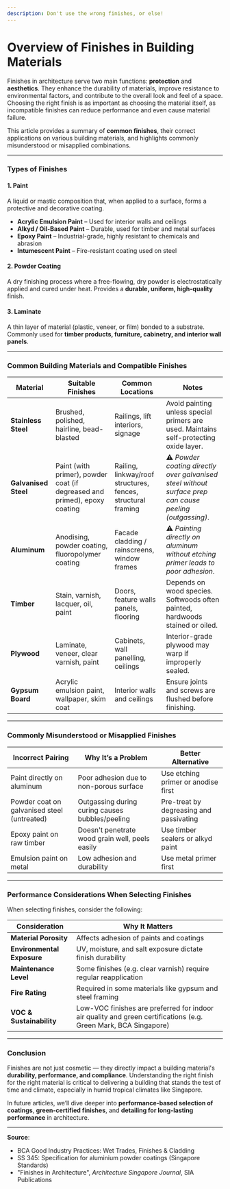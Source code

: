 ```yaml
---
description: Don't use the wrong finishes, or else!
---
```


# Overview of Finishes in Building Materials

Finishes in architecture serve two main functions: **protection** and **aesthetics**. They enhance the durability of materials, improve resistance to environmental factors, and contribute to the overall look and feel of a space. Choosing the right finish is as important as choosing the material itself, as incompatible finishes can reduce performance and even cause material failure.

This article provides a summary of **common finishes**, their correct applications on various building materials, and highlights commonly misunderstood or misapplied combinations.

***

### **Types of Finishes**

#### **1. Paint**

A liquid or mastic composition that, when applied to a surface, forms a protective and decorative coating.

* **Acrylic Emulsion Paint** – Used for interior walls and ceilings
* **Alkyd / Oil-Based Paint** – Durable, used for timber and metal surfaces
* **Epoxy Paint** – Industrial-grade, highly resistant to chemicals and abrasion
* **Intumescent Paint** – Fire-resistant coating used on steel

#### **2. Powder Coating**

A dry finishing process where a free-flowing, dry powder is electrostatically applied and cured under heat. Provides a **durable, uniform, high-quality** finish.

#### **3. Laminate**

A thin layer of material (plastic, veneer, or film) bonded to a substrate. Commonly used for **timber products, furniture, cabinetry, and interior wall panels**.

***

### **Common Building Materials and Compatible Finishes**

| Material             | Suitable Finishes                                                         | Common Locations                                             | Notes                                                                                                   |
| -------------------- | ------------------------------------------------------------------------- | ------------------------------------------------------------ | ------------------------------------------------------------------------------------------------------- |
| **Stainless Steel**  | Brushed, polished, hairline, bead-blasted                                 | Railings, lift interiors, signage                            | Avoid painting unless special primers are used. Maintains self-protecting oxide layer.                  |
| **Galvanised Steel** | Paint (with primer), powder coat (if degreased and primed), epoxy coating | Railing, linkway/roof structures, fences, structural framing | ⚠️ _Powder coating directly over galvanised steel without surface prep can cause peeling (outgassing)_. |
| **Aluminum**         | Anodising, powder coating, fluoropolymer coating                          | Facade cladding / rainscreens, window frames                 | ⚠️ _Painting directly on aluminum without etching primer leads to poor adhesion_.                       |
| **Timber**           | Stain, varnish, lacquer, oil, paint                                       | Doors, feature walls panels, flooring                        | Depends on wood species. Softwoods often painted, hardwoods stained or oiled.                           |
| **Plywood**          | Laminate, veneer, clear varnish, paint                                    | Cabinets, wall panelling, ceilings                           | Interior-grade plywood may warp if improperly sealed.                                                   |
| **Gypsum Board**     | Acrylic emulsion paint, wallpaper, skim coat                              | Interior walls and ceilings                                  | Ensure joints and screws are flushed before finishing.                                                  |

***

### **Commonly Misunderstood or Misapplied Finishes**

| Incorrect Pairing                           | Why It’s a Problem                              | Better Alternative                      |
| ------------------------------------------- | ----------------------------------------------- | --------------------------------------- |
| Paint directly on aluminum                  | Poor adhesion due to non-porous surface         | Use etching primer or anodise first     |
| Powder coat on galvanised steel (untreated) | Outgassing during curing causes bubbles/peeling | Pre-treat by degreasing and passivating |
| Epoxy paint on raw timber                   | Doesn't penetrate wood grain well, peels easily | Use timber sealers or alkyd paint       |
| Emulsion paint on metal                     | Low adhesion and durability                     | Use metal primer first                  |

***

### **Performance Considerations When Selecting Finishes**

When selecting finishes, consider the following:

| Consideration              | Why It Matters                                                                                                  |
| -------------------------- | --------------------------------------------------------------------------------------------------------------- |
| **Material Porosity**      | Affects adhesion of paints and coatings                                                                         |
| **Environmental Exposure** | UV, moisture, and salt exposure dictate finish durability                                                       |
| **Maintenance Level**      | Some finishes (e.g. clear varnish) require regular reapplication                                                |
| **Fire Rating**            | Required in some materials like gypsum and steel framing                                                        |
| **VOC & Sustainability**   | Low-VOC finishes are preferred for indoor air quality and green certifications (e.g. Green Mark, BCA Singapore) |

***

### **Conclusion**

Finishes are not just cosmetic — they directly impact a building material's **durability, performance, and compliance**. Understanding the right finish for the right material is critical to delivering a building that stands the test of time and climate, especially in humid tropical climates like Singapore.

In future articles, we’ll dive deeper into **performance-based selection of coatings**, **green-certified finishes**, and **detailing for long-lasting performance** in architecture.

***

**Source**:

* BCA Good Industry Practices: Wet Trades, Finishes & Cladding
* SS 345: Specification for aluminium powder coatings (Singapore Standards)
* "Finishes in Architecture", _Architecture Singapore Journal_, SIA Publications
